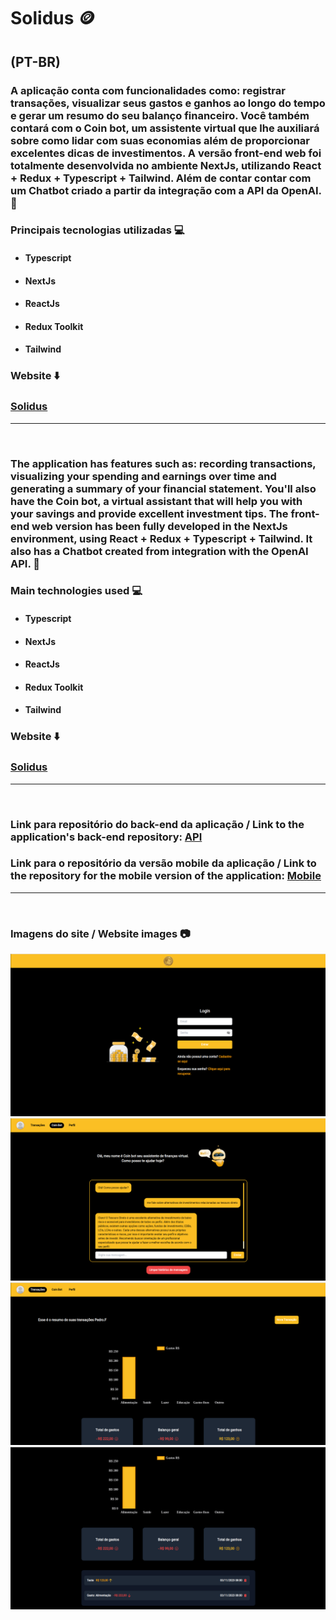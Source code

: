 # Solidus :coin:

## (PT-BR)

### A aplicação conta com funcionalidades como: registrar transações, visualizar seus gastos e ganhos ao longo do tempo e gerar um resumo do seu balanço financeiro. Você também contará com o Coin bot, um assistente virtual que lhe auxiliará sobre como lidar com suas economias além de proporcionar excelentes dicas de investimentos. A versão front-end web foi totalmente desenvolvida no ambiente NextJs, utilizando React + Redux + Typescript + Tailwind. Além de contar contar com um Chatbot criado a partir da integração com a API da OpenAI. :bookmark_tabs:

### Principais tecnologias utilizadas :computer:

- ####  Typescript
- ####  NextJs
- ####  ReactJs
- ####  Redux Toolkit
- ####  Tailwind

### Website :arrow_down:

### [Solidus](https://solidusapp.com.br)

<hr>
<br>

### The application has features such as: recording transactions, visualizing your spending and earnings over time and generating a summary of your financial statement. You'll also have the Coin bot, a virtual assistant that will help you with your savings and provide excellent investment tips. The front-end web version has been fully developed in the NextJs environment, using React + Redux + Typescript + Tailwind. It also has a Chatbot created from integration with the OpenAI API. :bookmark_tabs:

### Main technologies used :computer:

- ####  Typescript
- ####  NextJs
- ####  ReactJs
- ####  Redux Toolkit
- ####  Tailwind

### Website :arrow_down:

### [Solidus](https://solidusapp.com.br)

<hr>
<br>

### Link para repositório do back-end da aplicação / Link to the application's back-end repository: [API](https://github.com/PedroFurlann/APISolidus)
### Link para o repositório da versão mobile da aplicação / Link to the repository for the mobile version of the application: [Mobile](https://github.com/PedroFurlann/solidusMobile)

<hr>
<br>

### Imagens do site / Website images :camera:

<div>
  <img src="https://raw.githubusercontent.com/PedroFurlann/solidus/master/public/Captura%20de%20tela%20de%202023-11-04%2016-22-03.png" />

  <img src="https://raw.githubusercontent.com/PedroFurlann/solidus/master/public/Captura%20de%20tela%20de%202023-11-04%2016-23-26.png" />

  <img src="https://raw.githubusercontent.com/PedroFurlann/solidus/master/public/Captura%20de%20tela%20de%202023-11-04%2016-22-28.png" />

  <img src="https://github.com/PedroFurlann/solidus/blob/master/public/Captura%20de%20tela%20de%202023-11-04%2017-07-55.png" />

</div>
